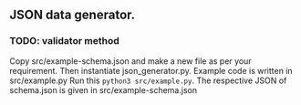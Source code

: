 ## JSON data generator.
### TODO: validator method
Copy src/example-schema.json and make a new file as per your requirement.
Then instantiate json_generator.py.
Example code is written in src/example.py 
Run this `python3 src/example.py`.
The respective JSON of schema.json is given in src/example-schema.json
